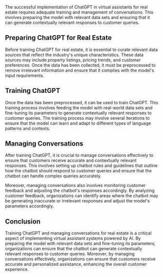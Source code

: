 
The successful implementation of ChatGPT in virtual assistants for real estate requires adequate training and management of conversations. This involves preparing the model with relevant data sets and ensuring that it can generate contextually relevant responses to customer queries.

Preparing ChatGPT for Real Estate
---------------------------------

Before training ChatGPT for real estate, it is essential to curate relevant data sources that reflect the industry's unique characteristics. These data sources may include property listings, pricing trends, and customer preferences. Once the data has been collected, it must be preprocessed to remove irrelevant information and ensure that it complies with the model's input requirements.

Training ChatGPT
----------------

Once the data has been preprocessed, it can be used to train ChatGPT. This training process involves feeding the model with real-world data sets and fine-tuning its parameters to generate contextually relevant responses to customer queries. The training process may involve several iterations to ensure that the model can learn and adapt to different types of language patterns and contexts.

Managing Conversations
----------------------

After training ChatGPT, it is crucial to manage conversations effectively to ensure that customers receive accurate and contextually relevant responses. This involves setting up chatbot rules and guidelines that outline how the chatbot should respond to customer queries and ensure that the chatbot can handle complex queries accurately.

Moreover, managing conversations also involves monitoring customer feedback and adjusting the chatbot's responses accordingly. By analyzing customer feedback, organizations can identify areas where the chatbot may be generating inaccurate or irrelevant responses and adjust the model's parameters accordingly.

Conclusion
----------

Training ChatGPT and managing conversations for real estate is a critical aspect of implementing virtual assistant systems powered by AI. By preparing the model with relevant data sets and fine-tuning its parameters, organizations can ensure that the chatbot can generate contextually relevant responses to customer queries. Moreover, by managing conversations effectively, organizations can ensure that customers receive accurate and personalized assistance, enhancing the overall customer experience.
